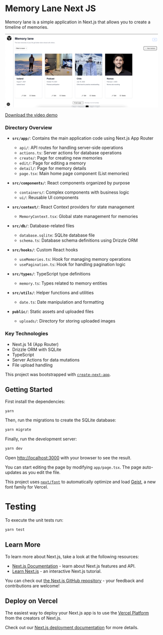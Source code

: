 # Memory Lane Next JS

Memory lane is a simple application in Next.js that allows you to create a timeline of memories.

![Product Screenshot](./docs/product-screenshot.png)

[Download the video demo](./docs/product-overview.mov)

### Directory Overview

- **`src/app/`**: Contains the main application code using Next.js App Router

  - `api/`: API routes for handling server-side operations
  - `actions.ts`: Server actions for database operations
  - `create/`: Page for creating new memories
  - `edit/`: Page for editing a memory
  - `detail/`: Page for memory details
  - `page.tsx`: Main home page component (List memories)

- **`src/components/`**: React components organized by purpose

  - `containers/`: Complex components with business logic
  - `ui/`: Reusable UI components

- **`src/context/`**: React Context providers for state management

  - `MemoryContext.tsx`: Global state management for memories

- **`src/db/`**: Database-related files

  - `database.sqlite`: SQLite database file
  - `schema.ts`: Database schema definitions using Drizzle ORM

- **`src/hooks/`**: Custom React hooks

  - `useMemories.ts`: Hook for managing memory operations
  - `usePagination.ts`: Hook for handling pagination logic

- **`src/types/`**: TypeScript type definitions

  - `memory.ts`: Types related to memory entities

- **`src/utils/`**: Helper functions and utilities

  - `date.ts`: Date manipulation and formatting

- **`public/`**: Static assets and uploaded files
  - `uploads/`: Directory for storing uploaded images

### Key Technologies

- Next.js 14 (App Router)
- Drizzle ORM with SQLite
- TypeScript
- Server Actions for data mutations
- File upload handling

This project was bootstrapped with [`create-next-app`](https://nextjs.org/docs/app/api-reference/cli/create-next-app).

## Getting Started

First install the dependencies:

```bash
yarn
```

Then, run the migrations to create the SQLite database:

```bash
yarn migrate
```

Finally, run the development server:

```bash
yarn dev
```

Open [http://localhost:3000](http://localhost:3000) with your browser to see the result.

You can start editing the page by modifying `app/page.tsx`. The page auto-updates as you edit the file.

This project uses [`next/font`](https://nextjs.org/docs/app/building-your-application/optimizing/fonts) to automatically optimize and load [Geist](https://vercel.com/font), a new font family for Vercel.

# Testing

To execute the unit tests run:

```bash
yarn test
```

## Learn More

To learn more about Next.js, take a look at the following resources:

- [Next.js Documentation](https://nextjs.org/docs) - learn about Next.js features and API.
- [Learn Next.js](https://nextjs.org/learn) - an interactive Next.js tutorial.

You can check out [the Next.js GitHub repository](https://github.com/vercel/next.js) - your feedback and contributions are welcome!

## Deploy on Vercel

The easiest way to deploy your Next.js app is to use the [Vercel Platform](https://vercel.com/new?utm_medium=default-template&filter=next.js&utm_source=create-next-app&utm_campaign=create-next-app-readme) from the creators of Next.js.

Check out our [Next.js deployment documentation](https://nextjs.org/docs/app/building-your-application/deploying) for more details.
